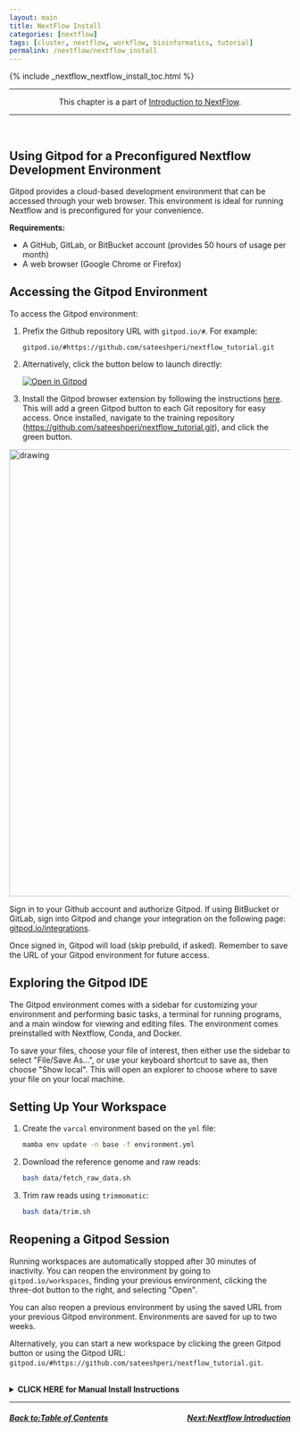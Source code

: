 ```yaml
---
layout: main
title: NextFlow Install
categories: [nextflow]
tags: [cluster, nextflow, workflow, bioinformatics, tutorial]
permalink: /nextflow/nextflow_install
---
```


{% include _nextflow_nextflow_install_toc.html %}

<hr>
<center>This chapter is a part of <a href="/nextflow_varcal/nextflow/" target="_blank">Introduction to NextFlow</a>.</center>
<hr>

<br>

## Using Gitpod for a Preconfigured Nextflow Development Environment

Gitpod provides a cloud-based development environment that can be accessed through your web browser. This environment is ideal for running Nextflow and is preconfigured for your convenience.

**Requirements:**

- A GitHub, GitLab, or BitBucket account (provides 50 hours of usage per month)
- A web browser (Google Chrome or Firefox)

## Accessing the Gitpod Environment

To access the Gitpod environment:

1. Prefix the Github repository URL with `gitpod.io/#`. For example:

   `gitpod.io/#https://github.com/sateeshperi/nextflow_tutorial.git`

2. Alternatively, click the button below to launch directly:

   [![Open in Gitpod](https://gitpod.io/button/open-in-gitpod.svg)](https://gitpod.io/#https://github.com/sateeshperi/nextflow_tutorial.git)

3. Install the Gitpod browser extension by following the instructions [here](https://www.gitpod.io/docs/browser-extension). This will add a green Gitpod button to each Git repository for easy access. Once installed, navigate to the training repository (https://github.com/sateeshperi/nextflow_tutorial.git), and click the green button.

<img src="images/gitpodbutton.png" alt="drawing" width="800"/>

Sign in to your Github account and authorize Gitpod. If using BitBucket or GitLab, sign into Gitpod and change your integration on the following page: [gitpod.io/integrations](https://gitpod.io/integrations).

Once signed in, Gitpod will load (skip prebuild, if asked). Remember to save the URL of your Gitpod environment for future access.

## Exploring the Gitpod IDE

The Gitpod environment comes with a sidebar for customizing your environment and performing basic tasks, a terminal for running programs, and a main window for viewing and editing files. The environment comes preinstalled with Nextflow, Conda, and Docker.

To save your files, choose your file of interest, then either use the sidebar to select "File/Save As…", or use your keyboard shortcut to save as, then choose "Show local". This will open an explorer to choose where to save your file on your local machine.

## Setting Up Your Workspace

1. Create the `varcal` environment based on the `yml` file:

   ```bash
   mamba env update -n base -f environment.yml
   ```

2. Download the reference genome and raw reads:

   ```bash
   bash data/fetch_raw_data.sh
   ```

3. Trim raw reads using `trimmomatic`:

   ```bash
   bash data/trim.sh
   ```

## Reopening a Gitpod Session

Running workspaces are automatically stopped after 30 minutes of inactivity. You can reopen the environment by going to `gitpod.io/workspaces`, finding your previous environment, clicking the three-dot button to the right, and selecting "Open".

You can also reopen a previous environment by using the saved URL from your previous Gitpod environment. Environments are saved for up to two weeks.

Alternatively, you can start a new workspace by clicking the green Gitpod button or using the Gitpod URL: `gitpod.io/#https://github.com/sateeshperi/nextflow_tutorial.git`.

 <br>

<details>
  <summary><b>CLICK HERE for Manual Install Instructions</b></summary>

### Nextflow Requirements

- Nextflow can be used on any POSIX compatible system (Linux, OS X, etc). It requires Bash 3.2 (or later) and [Java 8 (or later, up to 15)](http://www.oracle.com/technetwork/java/javase/downloads/index.html) to be installed.
- For the execution in a cluster of computers the use a shared file system is required to allow the sharing of tasks input/output files.
- Windows system is supported through WSL.
- Nextflow is distributed as a self-installing package, which means that it does not require any special installation procedure. Installation instructions can be found [here](https://www.nextflow.io/docs/latest/getstarted.html#installation)

<pre>
mkdir -p ~/bin/
cd ~/bin/
curl -s https://get.nextflow.io | bash
chmod +x nextflow
echo 'PATH=~/bin:$PATH' >> ~/.bashrc
which nextflow      ## should point back to ~/bin
nextflow -v         ## check install by invoking Nextflow, getting version
</pre>

## NF-CORE Install

<pre>
conda install nf-core
# or
pip install nf-core
</pre>

## Environment Setup

- Create `environment.yml`
<pre>
channels:

* bioconda
* conda-forge
  dependencies:
* fastqc
* trimmomatic
* bwa
* samtools
* bcftools
* multiqc
* graphviz
</pre>

<pre>
mamba env create -n varcal -f environment.yml
</pre>

## Data Download & Setup

The data for this tutorial is sourced from the [DataCarpentry Wrangling Genomics Lesson](https://datacarpentry.org/wrangling-genomics/02-quality-control/index.html).

- **Download the Reference Genome**

<pre>
cd ~/
mkdir -p nextflow_tutorial/data/ref_genome
cd nextflow_tutorial/data/ref_genome
curl -L -o ecoli_rel606.fasta.gz ftp://ftp.ncbi.nlm.nih.gov/genomes/all/GCA/000/017/985/GCA_000017985.1_ASM1798v1/GCA_000017985.1_ASM1798v1_genomic.fna.gz
gunzip ecoli_rel606.fasta.gz
ls
</pre>

- **Download Raw Data**

<pre>
cd ~/
mkdir -p nextflow_tutorial/data/untrimmed_fastq/
cd nextflow_tutorial/data/untrimmed_fastq/

curl -O ftp://ftp.sra.ebi.ac.uk/vol1/fastq/SRR258/004/SRR2589044/SRR2589044_1.fastq.gz
curl -O ftp://ftp.sra.ebi.ac.uk/vol1/fastq/SRR258/004/SRR2589044/SRR2589044_2.fastq.gz
curl -O ftp://ftp.sra.ebi.ac.uk/vol1/fastq/SRR258/003/SRR2584863/SRR2584863_1.fastq.gz
curl -O ftp://ftp.sra.ebi.ac.uk/vol1/fastq/SRR258/003/SRR2584863/SRR2584863_2.fastq.gz
curl -O ftp://ftp.sra.ebi.ac.uk/vol1/fastq/SRR258/006/SRR2584866/SRR2584866_1.fastq.gz
curl -O ftp://ftp.sra.ebi.ac.uk/vol1/fastq/SRR258/006/SRR2584866/SRR2584866_2.fastq.gz
</pre>

- **Trim the Reads**

  Activate your conda environment:

<pre>
  conda activate varcal
</pre>

Then run the trimming:

<pre>
  cd nextflow_tutorial/data/untrimmed_fastq/

  for infile in *_1.fastq.gz
  do
     base=$(basename ${infile} _1.fastq.gz)
     trimmomatic PE ${infile} ${base}_2.fastq.gz \
                  ${base}_1.trim.fastq.gz ${base}_1un.trim.fastq.gz \
                  ${base}_2.trim.fastq.gz ${base}_2un.trim.fastq.gz \
                  SLIDINGWINDOW:4:20 MINLEN:25 ILLUMINACLIP:NexteraPE-PE.fa:2:40:15
  done
</pre>

Now move the trimmed files to a new directory:

<pre>
  mkdir ../trimmed_fastq
  mv *.trim* ../trimmed_fastq
  cd ../trimmed_fastq
  ls
</pre>

## Integrated Development Environment (IDE)

The choice of IDE will not be covered in this tutorial. You can use the one you are most comfortable with, as you will need to edit text files as well as run commands from the terminal. At some point, you will also need to run these commands from a cluster node.

Some good options include Visual Studio Code, which supports Nextflow plugins and the remote-ssh module. This setup, however, is beyond the scope of this tutorial.

- [Download Visual Studio Code](https://code.visualstudio.com/Download)
- [VSCode Nextflow Plugin](https://marketplace.visualstudio.com/items?itemName=nextflow.nextflow)
- [VSCode Remote-SSH Plugin](https://marketplace.visualstudio.com/items?itemName=ms-vscode-remote.remote-ssh)

Remember, you can choose the IDE that best suits your comfort level and requirements. The most important thing is that it allows you to effectively write and debug your Nextflow scripts.

</details>

---

<h5><a href="/nextflow_varcal/nextflow/index" style="float: left"><b>Back to:</b>Table of Contents</a>

<a href="/nextflow_varcal/nextflow/nextflow_intro" style="float: right"><b>Next:</b>Nextflow Introduction</a></h5>

